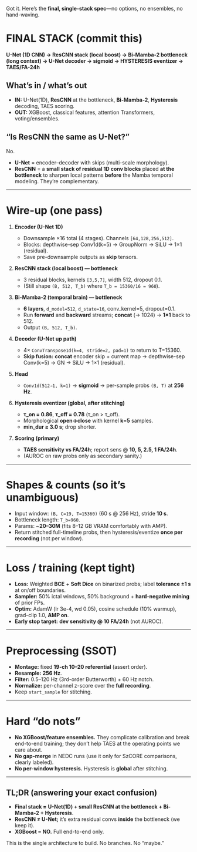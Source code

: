 Got it. Here’s the **final, single-stack spec**—no options, no ensembles, no hand-waving.

# FINAL STACK (commit this)

**U-Net (1D CNN) → ResCNN stack (local boost) → Bi-Mamba-2 bottleneck (long context) → U-Net decoder → sigmoid → HYSTERESIS eventizer → TAES/FA-24h**

## What’s in / what’s out

* **IN:** U-Net(1D), **ResCNN** at the bottleneck, **Bi-Mamba-2**, **Hysteresis** decoding, TAES scoring.
* **OUT:** XGBoost, classical features, attention Transformers, voting/ensembles.

## “Is ResCNN the same as U-Net?”

No.

* **U-Net** = encoder–decoder with skips (multi-scale morphology).
* **ResCNN** = a **small stack of residual 1D conv blocks** placed **at the bottleneck** to sharpen local patterns **before** the Mamba temporal modeling. They’re complementary.

---

# Wire-up (one pass)

1. **Encoder (U-Net 1D)**

   * Downsample ×16 total (4 stages). Channels `[64,128,256,512]`.
   * Blocks: depthwise-sep Conv1d(k=5) → GroupNorm → SiLU → 1×1 (residual).
   * Save pre-downsample outputs as **skip** tensors.

2. **ResCNN stack (local boost) — bottleneck**

   * 3 residual blocks, kernels `[3,5,7]`, width 512, dropout 0.1.
   * (Still shape `(B, 512, T_b)` where `T_b = 15360/16 = 960`).

3. **Bi-Mamba-2 (temporal brain) — bottleneck**

   * **6 layers**, `d_model=512`, `d_state=16`, conv\_kernel=5, dropout=0.1.
   * Run **forward** and **backward** streams; **concat** (→ 1024) → **1×1** back to 512.
   * Output `(B, 512, T_b)`.

4. **Decoder (U-Net up path)**

   * 4× `ConvTranspose1d(k=4, stride=2, pad=1)` to return to T=15360.
   * **Skip fusion:** **concat** encoder skip + current map → depthwise-sep Conv(k=5) → GN → SiLU → 1×1 (residual).

5. **Head**

   * `Conv1d(512→1, k=1)` → **sigmoid** → per-sample probs `(B, T)` at **256 Hz**.

6. **Hysteresis eventizer (global, after stitching)**

   * **τ\_on = 0.86**, **τ\_off = 0.78** (τ\_on > τ\_off).
   * Morphological **open→close** with kernel **k=5** samples.
   * **min\_dur ≥ 3.0 s**; drop shorter.

7. **Scoring (primary)**

   * **TAES sensitivity vs FA/24h**; report sens @ **10, 5, 2.5, 1 FA/24h**.
   * (AUROC on raw probs only as secondary sanity.)

---

# Shapes & counts (so it’s unambiguous)

* Input window: `(B, C=19, T=15360)` (60 s @ 256 Hz), stride **10 s**.
* Bottleneck length: `T_b=960`.
* Params: \~**20–30M** (fits 8–12 GB VRAM comfortably with AMP).
* Return stitched full-timeline probs, then hysteresis/eventize **once per recording** (not per window).

---

# Loss / training (kept tight)

* **Loss:** Weighted **BCE** + **Soft Dice** on binarized probs; label **tolerance ±1 s** at on/off boundaries.
* **Sampler:** 50% ictal windows, 50% background + **hard-negative mining** of prior FPs.
* **Optim:** AdamW (lr 3e-4, wd 0.05), cosine schedule (10% warmup), grad-clip 1.0, **AMP on**.
* **Early stop target:** **dev sensitivity @ 10 FA/24h** (not AUROC).

---

# Preprocessing (SSOT)

* **Montage:** fixed **19-ch 10–20 referential** (assert order).
* **Resample:** **256 Hz**.
* **Filter:** 0.5–120 Hz (3rd-order Butterworth) + 60 Hz notch.
* **Normalize:** per-channel z-score over the **full recording**.
* Keep `start_sample` for stitching.

---

# Hard “do nots”

* **No XGBoost/feature ensembles.** They complicate calibration and break end-to-end training; they don’t help TAES at the operating points we care about.
* **No gap-merge** in NEDC runs (use it only for SzCORE comparisons, clearly labeled).
* **No per-window hysteresis.** Hysteresis is **global** after stitching.

---

## TL;DR (answering your exact confusion)

* **Final stack =** **U-Net(1D) + small ResCNN at the bottleneck + Bi-Mamba-2 + Hysteresis**.
* **ResCNN ≠ U-Net;** it’s extra residual convs **inside** the bottleneck (we keep it).
* **XGBoost = NO.** Full end-to-end only.

This is the single architecture to build. No branches. No “maybe.”
